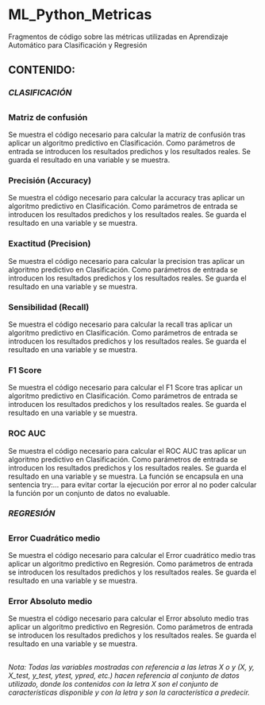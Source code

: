 # ML_Python_Metricas
Fragmentos de código sobre las métricas utilizadas en Aprendizaje Automático para Clasificación y Regresión

## CONTENIDO:

### _CLASIFICACIÓN_
##

### Matriz de confusión

  Se muestra el código necesario para calcular la matriz de confusión tras aplicar un algoritmo predictivo en Clasificación. Como parámetros de entrada se    introducen los resultados predichos y los resultados reales. Se guarda el resultado en una variable y se muestra.

### Precisión (Accuracy)

  Se muestra el código necesario para calcular la accuracy tras aplicar un algoritmo predictivo en Clasificación. Como parámetros de entrada se introducen los resultados predichos y los resultados reales. Se guarda el resultado en una variable y se muestra.

### Exactitud (Precision)

  Se muestra el código necesario para calcular la precision tras aplicar un algoritmo predictivo en Clasificación. Como parámetros de entrada se introducen los resultados predichos y los resultados reales. Se guarda el resultado en una variable y se muestra.

### Sensibilidad (Recall)

  Se muestra el código necesario para calcular la recall tras aplicar un algoritmo predictivo en Clasificación. Como parámetros de entrada se introducen los resultados predichos y los resultados reales. Se guarda el resultado en una variable y se muestra.

### F1 Score

  Se muestra el código necesario para calcular el F1 Score tras aplicar un algoritmo predictivo en Clasificación. Como parámetros de entrada se introducen los resultados predichos y los resultados reales. Se guarda el resultado en una variable y se muestra.

### ROC AUC

  Se muestra el código necesario para calcular el ROC AUC tras aplicar un algoritmo predictivo en Clasificación. Como parámetros de entrada se introducen los resultados predichos y los resultados reales. Se guarda el resultado en una variable y se muestra. La función se encapsula en una sentencia try:… para evitar cortar la ejecución por error al no poder calcular la función por un conjunto de datos no evaluable.

### _REGRESIÓN_
##

### Error Cuadrático medio

  Se muestra el código necesario para calcular el Error cuadrático medio tras aplicar un algoritmo predictivo en Regresión. Como parámetros de entrada se introducen los resultados predichos y los resultados reales. Se guarda el resultado en una variable y se muestra.

### Error Absoluto medio

  Se muestra el código necesario para calcular el Error absoluto medio tras aplicar un algoritmo predictivo en Regresión. Como parámetros de entrada se introducen los resultados predichos y los resultados reales. Se guarda el resultado en una variable y se muestra.

##

_Nota: 
Todas las variables mostradas con referencia a las letras X o y (X, y, X_test, y_test, ytest, ypred, etc.) hacen referencia al conjunto de datos utilizado, donde los contenidos con la letra X son el conjunto de características disponible y con la letra y son la característica a predecir._
